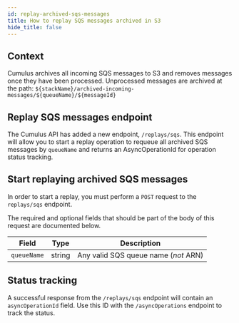 ```yaml
---
id: replay-archived-sqs-messages
title: How to replay SQS messages archived in S3
hide_title: false
---
```

## Context

Cumulus archives all incoming SQS messages to S3 and removes messages once they have been processed. Unprocessed messages are archived at the path: `${stackName}/archived-incoming-messages/${queueName}/${messageId}`

## Replay SQS messages endpoint

The Cumulus API has added a new endpoint, `/replays/sqs`. This endpoint will allow you to start a replay operation to requeue all archived SQS messages by `queueName` and returns an AsyncOperationId for operation status tracking.

## Start replaying archived SQS messages

In order to start a replay, you must perform a `POST` request to the `replays/sqs` endpoint.

The required and optional fields that should be part of the body of this request are documented below.

| Field | Type | Description |
| ------ | ------ | ------ |
| `queueName` | string | Any valid SQS queue name (*not* ARN) | |

## Status tracking

A successful response from the `/replays/sqs` endpoint will contain an `asyncOperationId` field.
Use this ID with the `/asyncOperations` endpoint to track the status.

